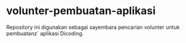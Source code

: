 # volunter-pembuatan-aplikasi
Repository ini digunakan sebagai sayembara pencarian volunter untuk pembuatanz` aplikasi Dicoding.
